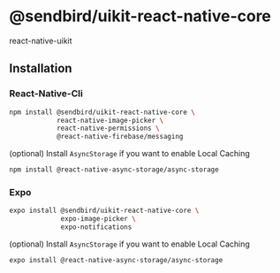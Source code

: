 # @sendbird/uikit-react-native-core

react-native-uikit

## Installation

### React-Native-Cli

```sh
npm install @sendbird/uikit-react-native-core \
            react-native-image-picker \
            react-native-permissions \
            @react-native-firebase/messaging
```

(optional) Install `AsyncStorage` if you want to enable Local Caching

```sh
npm install @react-native-async-storage/async-storage
```

### Expo

```sh
expo install @sendbird/uikit-react-native-core \
             expo-image-picker \
             expo-notifications
```

(optional) Install `AsyncStorage` if you want to enable Local Caching

```sh
expo install @react-native-async-storage/async-storage
```
